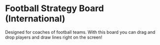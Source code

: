# Football Strategy Board (International)

Designed for coaches of football teams. With this board you can drag and drop players and draw lines right on the screen!

